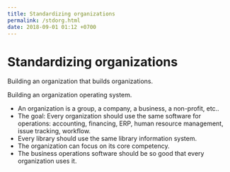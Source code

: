 ```yaml
---
title: Standardizing organizations
permalink: /stdorg.html
date: 2018-09-01 01:12 +0700
---
```


# Standardizing organizations

Building an organization that builds organizations.

Building an organization operating system.

- An organization is a group, a company, a business, a non-profit, etc..
- The goal: Every organization should use the same software for operations: accounting, financing, ERP, human resource management, issue tracking, workflow.
- Every library should use the same library information system.
- The organization can focus on its core competency.
- The business operations software should be so good that every organization uses it.
